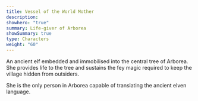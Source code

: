```yaml
---
title: Vessel of the World Mother
description: 
showhero: "true"
summary: Life-giver of Arborea
showSummary: true
type: Characters
weight: "60"
---
```

An ancient elf embedded and immobilised into the central tree of Arborea. She provides life to the tree and sustains the fey magic required to keep the village hidden from outsiders. 

She is the only person in Arborea capable of translating the ancient elven language.